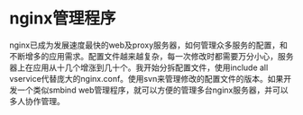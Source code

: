 # nginx管理程序 #
nginx已成为发展速度最快的web及proxy服务器，如何管理众多服务的配置，和不断增多的应用需求。配置文件越来越复杂，每一次修改时都需要万分小心，服务器上在应用从十几个增涨到几十个。我开始分拆配置文件，使用include all vservice代替庞大的nginx.conf。使用svn来管理修改的配置文件的版本。如果开发一个类似smbind web管理程序，就可以方便的管理多台nginx服务器，并可以多人协作管理。
